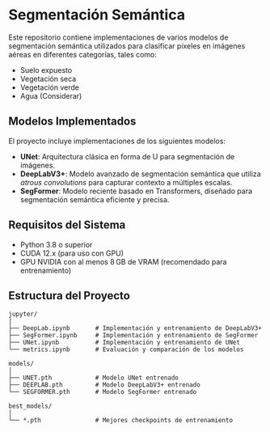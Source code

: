 # Segmentación Semántica

Este repositorio contiene implementaciones de varios modelos de segmentación semántica utilizados para clasificar píxeles en imágenes aéreas en diferentes categorías, tales como:

- Suelo expuesto  
- Vegetación seca  
- Vegetación verde
- Agua (Considerar)

## Modelos Implementados

El proyecto incluye implementaciones de los siguientes modelos:

- **UNet**: Arquitectura clásica en forma de U para segmentación de imágenes.
- **DeepLabV3+**: Modelo avanzado de segmentación semántica que utiliza *atrous convolutions* para capturar contexto a múltiples escalas.
- **SegFormer**: Modelo reciente basado en Transformers, diseñado para segmentación semántica eficiente y precisa.

## Requisitos del Sistema

- Python 3.8 o superior  
- CUDA 12.x (para uso con GPU)  
- GPU NVIDIA con al menos 8 GB de VRAM (recomendado para entrenamiento)  

## Estructura del Proyecto

```plaintext
jupyter/
│
├── DeepLab.ipynb       # Implementación y entrenamiento de DeepLabV3+
├── SegFormer.ipynb     # Implementación y entrenamiento de SegFormer
├── UNet.ipynb          # Implementación y entrenamiento de UNet
└── metrics.ipynb       # Evaluación y comparación de los modelos

models/
│
├── UNET.pth            # Modelo UNet entrenado
├── DEEPLAB.pth         # Modelo DeepLabV3+ entrenado
└── SEGFORMER.pth       # Modelo SegFormer entrenado

best_models/
│
└── *.pth               # Mejores checkpoints de entrenamiento
